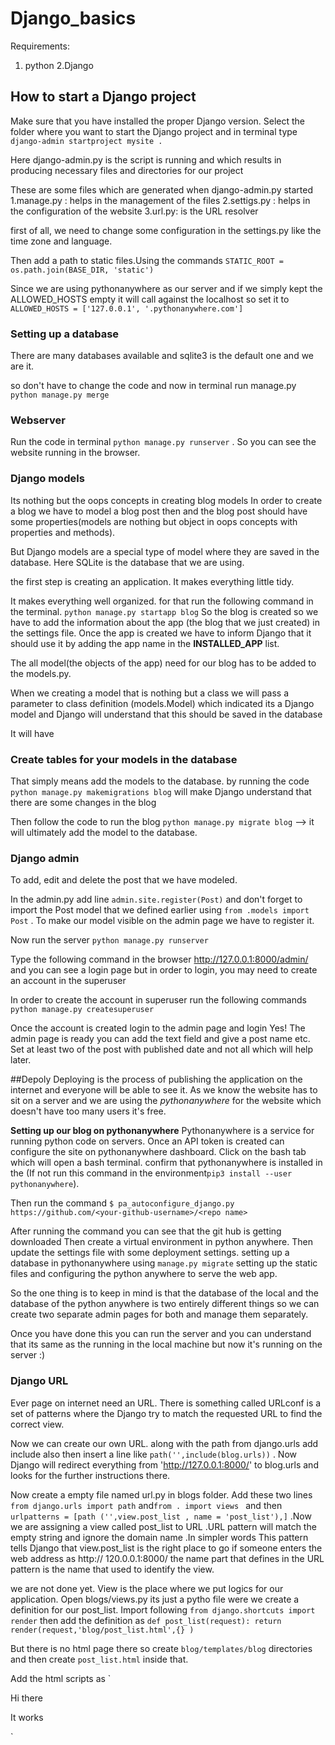 # Django_basics

Requirements:

1. python
2.Django



## How to start a Django project

Make sure that you have installed the proper Django version. Select the folder where you want to start the Django project and in terminal type `django-admin startproject mysite .`

Here django-admin.py is the script is running and which results in producing necessary files and directories for our project

These are some files which are generated when django-admin.py started
1.manage.py : helps in the management of the files
2.settigs.py : helps in the configuration of the website
3.url.py: is the URL resolver

first of all, we need to change some configuration in the settings.py like the time zone and language.

Then add a path to static files.Using the commands `STATIC_ROOT = os.path.join(BASE_DIR, 'static')`

Since we are using pythonanywhere as our server and if we simply kept the ALLOWED_HOSTS empty it will call against the localhost so set it to `ALLOWED_HOSTS = ['127.0.0.1', '.pythonanywhere.com']`

### Setting up a database 
There are many databases available and sqlite3 is the default one and we are it.

so don't have to change the code and now in terminal run manage.py `python manage.py merge`


### Webserver

Run the code in terminal `python manage.py runserver` . So you can see the website running in the browser.

### Django models

Its nothing but the oops concepts in creating blog models
In order to create a blog we have to model a blog post then and the blog post should have some properties(models are nothing but object in oops concepts with properties and methods).

But Django models are a special type of model where they are saved in the database. Here SQLite is the database that we are using.

the first step is creating an application. It makes everything little tidy.

It makes everything well organized.
for that run the following command in the terminal. `python manage.py startapp blog`
So the blog is created so we have to add the information about the app (the blog that we just created) in the settings file.
Once the app is created we  have to inform Django that it should use it by adding the app name in the **INSTALLED_APP** list.

The all model(the objects of the app) need for our blog has to be added to the models.py.

When we creating a model that is nothing but a class we will pass a parameter to class definition (models.Model) which indicated its a Django model and Django will understand that this should be saved in the database

It will have 

### Create tables for your models in the database 

That simply means add the models to the database.
 by running the code `python manage.py makemigrations blog` will make Django understand that there are some changes in the blog
 
 Then follow the code to run the blog `python manage.py migrate blog` --> it will  ultimately add the model to the database.
 
 ### Django admin
 
 
 To add, edit and delete the post that we have modeled.
 
 In the admin.py add line `admin.site.register(Post)` and don't forget to import the Post model that we defined earlier using `from .models import Post` . To make our model visible on the admin page we have to register it.
 
 Now run the server `python manage.py runserver` 
 
  Type the following command in the browser http://127.0.0.1:8000/admin/ and you can see a login page but in order to login, you may need to create an account in the superuser 
  
  In order to create the account in superuser run the following commands `python manage.py createsuperuser`
  
  Once the account is created login to the admin  page and login
Yes! The admin page is ready you can add the text field and give a post name etc. Set at least two of the post with published date and not all which will help later.

##Depoly
Deploying is the process of publishing the application on the internet and everyone will be able to see it. As we know the website has to sit on a server and we are using the *pythonanywhere* for the website which doesn't have too many users it's free.

**Setting up our blog on pythonanywhere**
Pythonanywhere is a service for running python code on servers. Once an API token is created can configure the site on pythonanywhere dashboard. Click on the bash tab which will open a bash terminal.
confirm that pythonanywhere is installed in the  (If not run this command in the environment`pip3 install --user pythonanywhere`).

Then run the command `$ pa_autoconfigure_django.py https://github.com/<your-github-username>/<repo name>`

After running the command you can see that the git hub is getting downloaded 
Then create a virtual environment in python anywhere. Then update the settings file with some deployment settings. setting up a database in pythonanywhere using `manage.py migrate` setting up the static files and configuring the python anywhere to serve the web app.

So the one thing is to keep in mind is that the database of the local and the database of the python anywhere is two entirely different things so we can create two separate admin pages for both and manage them separately.

Once you have done this you can run the server and you can understand that its same as the running in the local machine but now it's running on the server :)

### Django URL

Ever page on internet need an URL. There is something called URLconf is a set of patterns where the Django try to  match
the requested URL to find the correct view.

Now we can create our own URL. along with the path from django.urls add include also then insert a line like `path('',include(blog.urls))` . Now Django will redirect everything from 'http://127.0.0.1:8000/'  to blog.urls and looks for the further instructions there.

Now create a empty file named url.py in blogs folder. Add these two lines `from django.urls import path` and`from . import views ` and then ` urlpatterns = [path ('',view.post_list , name = 'post_list'),]` .Now we are assigning a view called post_list to URL .URL pattern will match the empty string and ignore the domain name .In simpler words This  pattern tells Django that view.post_list is the right place to go if someone enters the web address as http:// 120.0.0.1:8000/ the name part that defines in the URL pattern is the name that used to identify the view.

we are not done yet. View is the place where we put logics for our application. Open blogs/views.py its just a pytho file were we create a definition for our post_list.
Import following `from django.shortcuts import render` then add the definition as 
`def post_list(request):
       return render(request,'blog/post_list.html',{} )`
       
 But there is no html page there so create `blog/templates/blog` directories and then create `post_list.html` inside that.
 
 Add the html scripts as 
 `<html>
    <body>
        <p>Hi there</p>
        <p>It works</p>
    </body>
</html>`
